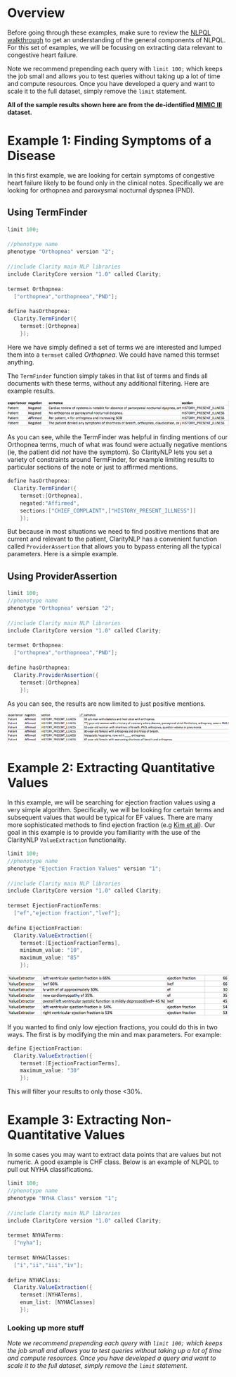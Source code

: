 
# Overview
Before going through these examples, make sure to review the [NLPQL walkthrough](../intro/overview.html "simple walkthrough") to get an understanding of the general components of NLPQL.  For this set of examples, we will be focusing on extracting data relevant to congestive heart failure.

Note we recommend prepending each query with `limit 100;` which keeps the job small and allows you to test queries without taking up a lot of time and compute resources. Once you have developed a query and want to scale it to the full dataset, simply remove the `limit` statement.

**All of the sample results shown here are from the de-identified [MIMIC III](https://mimic.physionet.org/) dataset.**

# Example 1: Finding Symptoms of a Disease
In this first example, we are looking for certain symptoms of congestive heart failure likely to be found only in the clinical notes.  Specifically we are looking for orthopnea and paroxysmal nocturnal dyspnea (PND).

## Using TermFinder
```java
limit 100;

//phenotype name
phenotype "Orthopnea" version "2";

//include Clarity main NLP libraries
include ClarityCore version "1.0" called Clarity;

termset Orthopnea:
  ["orthopnea","orthopnoea","PND"];

define hasOrthopnea:
  Clarity.TermFinder({
    termset:[Orthopnea]
    });
```
Here we have simply defined a set of terms we are interested and lumped them into a `termset` called *Orthopnea*.  We could have named this termset anything.

The `TermFinder` function simply takes in that list of terms and finds all documents with these terms, without any additional filtering.  Here are example results.

![Orthopnea Sample Results](../../images/2018/07/orthopnea-sample-results.png)

As you can see, while the TermFinder was helpful in finding mentions of our Orthopnea terms, much of what was found were actually negative mentions (ie, the patient did _not_ have the symptom).  So ClarityNLP lets you set a variety of constraints around TermFinder, for example limiting results to particular sections of the note or just to affirmed mentions.


```java
define hasOrthopnea:
  Clarity.TermFinder({
    termset:[Orthopnea],
    negated:"Affirmed",
    sections:["CHIEF_COMPLAINT",["HISTORY_PRESENT_ILLNESS"]]
    });
```
But because in most situations we need to find positive mentions that are current and relevant to the patient, ClarityNLP has a convenient function called `ProviderAssertion` that allows you to bypass entering all the typical parameters.  Here is a simple example.  

## Using ProviderAssertion

```java
limit 100;
//phenotype name
phenotype "Orthopnea" version "2";

//include Clarity main NLP libraries
include ClarityCore version "1.0" called Clarity;

termset Orthopnea:
  ["orthopnea","orthopnoea","PND"];

define hasOrthopnea:
  Clarity.ProviderAssertion({
    termset:[Orthopnea]
    });
```

As you can see, the results are now limited to just positive mentions.

![Example 1.1 Results](../../images/2018/07/example-1-1-results.png)

# Example 2: Extracting Quantitative Values
In this example, we will be searching for ejection fraction values using a very simple algorithm.  Specifically, we will be looking for certain terms and subsequent values that would be typical for EF values.  There are many more sophisticated methods to find ejection fraction (e.g [Kim et al](https://www.ncbi.nlm.nih.gov/pubmed/28163196)).  Our goal in this example is to provide you familiarity with the use of the ClarityNLP `ValueExtraction` functionality.

```java
limit 100;
//phenotype name
phenotype "Ejection Fraction Values" version "1";

//include Clarity main NLP libraries
include ClarityCore version "1.0" called Clarity;

termset EjectionFractionTerms:
  ["ef","ejection fraction","lvef"];

define EjectionFraction:
  Clarity.ValueExtraction({
    termset:[EjectionFractionTerms],
    minimum_value: "10",
    maximum_value: "85"
    });
```
![Example 2.1 Results](../../images/2018/07/example-2-1-results.png)

If you wanted to find only low ejection fractions, you could do this in two ways.  The first is by modifying the min and max parameters.  For example:

```java
define EjectionFraction:
  Clarity.ValueExtraction({
    termset:[EjectionFractionTerms],
    maximum_value: "30"
    });
```
This will filter your results to only those <30%.

# Example 3: Extracting Non-Quantitative Values
In some cases you may want to extract data points that are values but not numeric.  A good example is CHF class.  Below is an example of NLPQL to pull out NYHA classifications.

```java
limit 100;
//phenotype name
phenotype "NYHA Class" version "1";

//include Clarity main NLP libraries
include ClarityCore version "1.0" called Clarity;

termset NYHATerms:
  ["nyha"];

termset NYHAClasses:
  ["i","ii","iii","iv"];  

define NYHAClass:
  Clarity.ValueExtraction({
    termset:[NYHATerms],
    enum_list: [NYHAClasses]
    });
```

### Looking up more stuff



_Note we recommend prepending each query with `limit 100;` which keeps the job small and allows you to test queries without taking up a lot of time and compute resources. Once you have developed a query and want to scale it to the full dataset, simply remove the `limit` statement._
